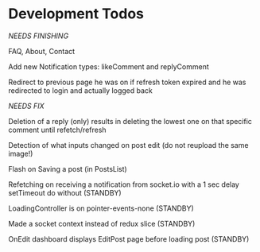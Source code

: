 # Development Todos

_NEEDS FINISHING_

FAQ, About, Contact

Add new Notification types: likeComment and replyComment

Redirect to previous page he was on if refresh token expired and he was redirected to login and actually logged back

_NEEDS FIX_

Deletion of a reply (only) results in deleting the lowest one on that specific comment until refetch/refresh

Detection of what inputs changed on post edit (do not reupload the same image!)

Flash on Saving a post (in PostsList)

Refetching on receiving a notification from socket.io with a 1 sec delay setTimeout do without (STANDBY)

LoadingController is on pointer-events-none (STANDBY)

Made a socket context instead of redux slice (STANDBY)

OnEdit dashboard displays EditPost page before loading post (STANDBY)
